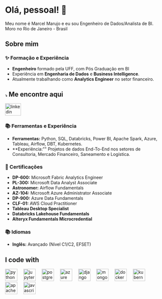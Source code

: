 <h1 align="left">Olá, pessoal! 👋</h1>

<p align="left">Meu nome é Marcel Marujo e eu sou Engenheiro de Dados/Analista de BI.<br>Moro no Rio de Janeiro - Brasil</p>

## Sobre mim

### ✨ Formação e Experiência
- **Engenheiro** formado pela UFF, com Pós Graduação em BI
- Experiência em **Engenharia de Dados** e **Business Intelligence**.
- Atualmente trabalhando como **Analytics Engineer** no setor financeiro.

###
## <span style="font-size: 12px;">⤵</span> Me encontre aqui  
<div align="left">
  <a href="https://www.linkedin.com/in/marcel-marujo/" target="_blank">
    <img src="https://raw.githubusercontent.com/maurodesouza/profile-readme-generator/master/src/assets/icons/social/linkedin/default.svg" width="52" height="40" alt="linkedin logo"  />
  </a>
</div>

###

### 📚 Ferramentas e Experiência
- **Ferramentas:** Python, SQL, Databricks, Power BI, Apache Spark, Azure, Tableau, Airflow, DBT, Kubernetes.
- **Experiência:"" Projetos de dados End-To-End nos setores de Consultoria, Mercado Financeiro, Saneamento e Logística. 

### 🎯 Certificações
- **DP-600:** Microsoft Fabric Analytics Engineer
- **PL-300:** Microsoft Data Analyst Associate
- **Astronomer:** Airflow Fundamentals
- **AZ-104:** Microsoft Azure Administrator Associate
- **DP-900:** Azure Data Fundamentals
- **CLF-01:** AWS Cloud Practitioner
- **Tableau Desktop Specialist**
- **Databricks Lakehouse Fundamentals**
- **Alteryx Fundamentals Microcredential**

### 📚 Idiomas
- **Inglês:** Avançado (Nível C1/C2, EFSET)

## I code with

<div align="left">
  <img src="https://cdn.jsdelivr.net/gh/devicons/devicon/icons/python/python-original.svg" height="40" alt="python logo" />
  <img width="12" />
  <img src="https://cdn.jsdelivr.net/gh/devicons/devicon/icons/jupyter/jupyter-original.svg" height="40" alt="jupyter logo" />
  <img width="12" />
  <img src="https://cdn.jsdelivr.net/gh/devicons/devicon/icons/postgresql/postgresql-original.svg" height="40" alt="postgresql logo" />
  <img width="12" />
  <img src="https://cdn.jsdelivr.net/gh/devicons/devicon/icons/azure/azure-original.svg" height="40" alt="azure logo" />
  <img width="12" />
  <img src="https://cdn.jsdelivr.net/gh/devicons/devicon/icons/django/django-plain.svg" height="40" alt="django logo" />
  <img width="12" />
  <img src="https://cdn.jsdelivr.net/gh/devicons/devicon/icons/mongodb/mongodb-original.svg" height="40" alt="mongodb logo" />
  <img width="12" />
  <img src="https://cdn.jsdelivr.net/gh/devicons/devicon/icons/docker/docker-original.svg" height="40" alt="docker logo" />
  <img width="12" />
  <img src="https://cdn.jsdelivr.net/gh/devicons/devicon/icons/kubernetes/kubernetes-plain.svg" height="40" alt="kubernetes logo" />
  <img width="12" />
  <img src="https://cdn.jsdelivr.net/gh/devicons/devicon/icons/apachekafka/apachekafka-original.svg" height="40" alt="apachekafka logo" />
  <img width="12" />
  <img src="https://cdn.jsdelivr.net/gh/devicons/devicon/icons/javascript/javascript-original.svg" height="40" alt="javascript logo" />
</div>


<!---
marcelmarujo/marcelmarujo is a ✨ special ✨ repository because its `README.md` (this file) appears on your GitHub profile.
You can click the Preview link to take a look at your changes.
--->
